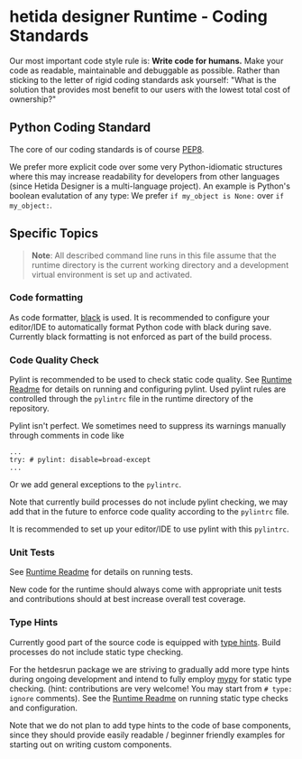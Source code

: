 # hetida designer Runtime - Coding Standards

Our most important code style rule is: **Write code for humans.** Make your code
as readable, maintainable and debuggable as possible. Rather than sticking to the letter of rigid coding standards ask yourself: "What is the solution that provides most benefit to our users with the lowest total cost of ownership?"

## Python Coding Standard
The core of our coding standards is of course [PEP8](https://www.python.org/dev/peps/pep-0008/).

We prefer more explicit code over some very Python-idiomatic structures where this may increase readability for developers from other languages (since Hetida Designer is a multi-language project). An example is Python's boolean evalutation of any type: We prefer `if my_object is None:` over `if my_object:`.

## Specific Topics

> **Note**: All described command line runs in this file assume that the runtime directory is the current working directory and a development virtual environment is set up and activated.

### Code formatting
As code formatter, [black](https://github.com/ambv/black) is used. It is recommended to configure your editor/IDE to automatically format Python code with black during save. Currently black formatting is not enforced as part of the build process.


### Code Quality Check
Pylint is recommended to be used to check static code quality. See [Runtime Readme](./README.md) for details on running and configuring pylint. Used pylint rules are controlled through the `pylintrc` file in the runtime directory of the repository.

Pylint isn't perfect. We sometimes need to suppress its warnings manually through comments
in code like
```
...
try: # pylint: disable=broad-except
...
```
Or we add general exceptions to the `pylintrc`. 

Note that currently build processes do not include pylint checking, we may add that in the future to enforce code quality according to the `pylintrc` file.

It is recommended to set up your editor/IDE to use pylint with this `pylintrc`.


### Unit Tests
See [Runtime Readme](./README.md) for details on running tests.

New code for the runtime should always come with appropriate unit tests and contributions should at best increase overall test coverage.


### Type Hints
Currently good part of the source code is equipped with [type hints](https://www.python.org/dev/peps/pep-0484/). Build processes do not include static type checking.

For the hetdesrun package we are striving to gradually add more type hints during ongoing development and intend to fully employ [mypy](http://mypy-lang.org/) for static type checking. (hint: contributions are very welcome! You may start from `# type: ignore` comments). See the [Runtime Readme](./README.md) on running static type checks and configuration.

Note that we do not plan to add type hints to the code of base components, since they should provide easily readable / beginner friendly examples for starting out on writing custom components.
